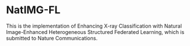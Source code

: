 # NatIMG-FL
This is the implementation of Enhancing X-ray Classification with Natural Image-Enhanced Heterogeneous Structured Federated Learning, which is submitted to Nature Communications.


